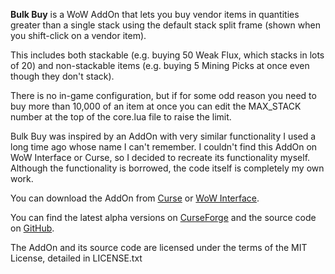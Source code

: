 ﻿**Bulk Buy** is a WoW AddOn that lets you buy vendor items in quantities greater than a single stack using the default stack split frame (shown when you shift-click on a vendor item).

This includes both stackable (e.g. buying 50 Weak Flux, which stacks in lots of 20) and non-stackable items (e.g. buying 5 Mining Picks at once even though they don't stack).

There is no in-game configuration, but if for some odd reason you need to buy more than 10,000 of an item at once you can edit the MAX_STACK number at the top of the core.lua file to raise the limit.

Bulk Buy was inspired by an AddOn with very similar functionality I used a long time ago whose name I can't remember. I couldn't find this AddOn on WoW Interface or Curse, so I decided to recreate its functionality myself. Although the functionality is borrowed, the code itself is completely my own work.

You can download the AddOn from [Curse](https://mods.curse.com/addons/wow/bulk-buy) or [WoW Interface](http://www.wowinterface.com/downloads/info21442-BulkBuy.html).

You can find the latest alpha versions on [CurseForge](https://wow.curseforge.com/projects/bulk-buy) and the source code on [GitHub](https://github.com/Choonster/BulkBuy).

The AddOn and its source code are licensed under the terms of the MIT License, detailed in LICENSE.txt
